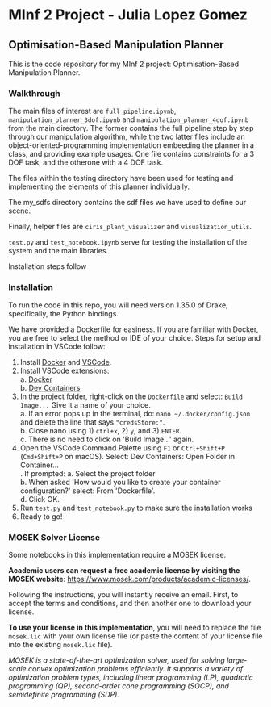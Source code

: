# MInf 2 Project - Julia Lopez Gomez
## Optimisation-Based Manipulation Planner

This is the code repository for my MInf 2 project: Optimisation-Based Manipulation Planner.

### Walkthrough
The main files of interest are `full_pipeline.ipynb`, `manipulation_planner_3dof.ipynb` and `manipulation_planner_4dof.ipynb` from the main directory. The former contains the full pipeline step by step through our manipulation algorithm, while the two latter files include an object-oriented-programming implementation embeeding the planner in a class, and providing example usages. One file contains constraints for a 3 DOF task, and the otherone with a 4 DOF task.

The files within the testing directory have been used for testing and implementing the elements of this planner individually.

The my_sdfs directory contains the sdf files we have used to define our scene.

Finally, helper files are `ciris_plant_visualizer` and `visualization_utils`.

`test.py` and `test_notebook.ipynb` serve for testing the installation of the system and the main libraries. 

Installation steps follow

### Installation
To run the code in this repo, you will need version 1.35.0 of Drake, specifically, the Python bindings. 

We have provided a Dockerfile for easiness. If you are familiar with Docker, you are free to select the method or IDE of your choice. Steps for setup and installation in VSCode follow:
1. Install [Docker](https://www.docker.com/) and [VSCode](https://code.visualstudio.com/).
2. Install VSCode extensions:<br />
  a. [Docker](https://marketplace.visualstudio.com/items?itemName=ms-azuretools.vscode-docker) <br />
  b. [Dev Containers](https://marketplace.visualstudio.com/items?itemName=ms-vscode-remote.remote-containers)
4. In the project folder, right-click on the `Dockerfile` and select: `Build Image...` Give it a name of your choice.<br />
  a. If an error pops up in the terminal, do: `nano ~/.docker/config.json` and delete the line that says `"credsStore:"`.<br />
  b. Close nano using 1) `ctrl+x`, 2) `y`, and 3) `ENTER`.<br />
  c. There is no need to click on 'Build Image...' again.
5. Open the VSCode Command Palette using `F1` or `Ctrl+Shift+P` (`Cmd+Shift+P` on macOS). Select: Dev Containers: Open Folder in Container...<br />. If prompted:
  a. Select the project folder<br />
  b. When asked 'How would you like to create your container configuration?' select: From 'Dockerfile'.<br />
  d. Click OK.
6. Run `test.py` and `test_notebook.py` to make sure the installation works
7. Ready to go!

### MOSEK Solver License
Some notebooks in this implementation require a MOSEK license.

**Academic users can request a free academic license by visiting the MOSEK website**: https://www.mosek.com/products/academic-licenses/. 

Following the instructions, you will instantly receive an email. First, to accept the terms and conditions, and then another one to download your license.

**To use your license in this implementation**, you will need to replace the file `mosek.lic` with your own license file (or paste the content of your license file into the existing `mosek.lic` file).

*MOSEK is a state-of-the-art optimization solver, used for solving large-scale convex optimization problems efficiently. It supports a variety of optimization problem types, including linear programming (LP), quadratic programming (QP), second-order cone programming (SOCP), and semidefinite programming (SDP).* 
